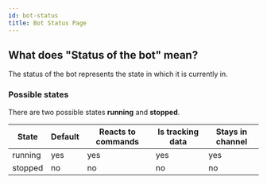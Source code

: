 ```yaml
---
id: bot-status
title: Bot Status Page
---
```


## What does "Status of the bot" mean?

The status of the bot represents the state in which it is currently in.  

### Possible states

There are two possible states **running** and **stopped**.

| State | Default | Reacts to commands | Is tracking data | Stays in channel |
| --- | --- | --- | --- | --- |
| running | yes | yes | yes | yes |
| stopped | no | no | no | no |
